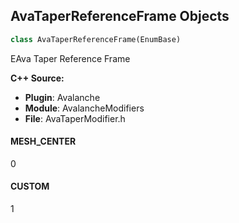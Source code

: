 ## AvaTaperReferenceFrame Objects

```python
class AvaTaperReferenceFrame(EnumBase)
```

EAva Taper Reference Frame

**C++ Source:**

- **Plugin**: Avalanche
- **Module**: AvalancheModifiers
- **File**: AvaTaperModifier.h

<a id="unreal.AvaTaperReferenceFrame.MESH_CENTER"></a>

#### MESH_CENTER

0

<a id="unreal.AvaTaperReferenceFrame.CUSTOM"></a>

#### CUSTOM

1

<a id="unreal.AvaTaperExtent"></a>